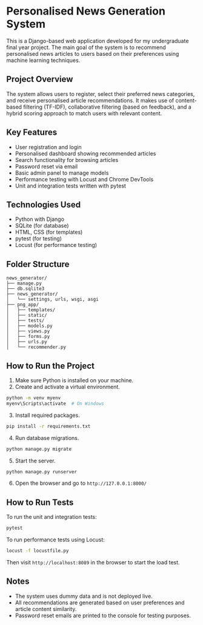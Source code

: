 # Personalised News Generation System

This is a Django-based web application developed for my undergraduate final year project. The main goal of the system is to recommend personalised news articles to users based on their preferences using machine learning techniques.

## Project Overview

The system allows users to register, select their preferred news categories, and receive personalised article recommendations. It makes use of content-based filtering (TF-IDF), collaborative filtering (based on feedback), and a hybrid scoring approach to match users with relevant content.

## Key Features

- User registration and login
- Personalised dashboard showing recommended articles
- Search functionality for browsing articles
- Password reset via email
- Basic admin panel to manage models
- Performance testing with Locust and Chrome DevTools
- Unit and integration tests written with pytest

## Technologies Used

- Python with Django
- SQLite (for database)
- HTML, CSS (for templates)
- pytest (for testing)
- Locust (for performance testing)

## Folder Structure

```
news_generator/
├── manage.py
├── db.sqlite3
├── news_generator/
│   └── settings, urls, wsgi, asgi
├── png_app/
│   ├── templates/
│   ├── static/
│   ├── tests/
│   ├── models.py
│   ├── views.py
│   ├── forms.py
│   ├── urls.py
│   └── recommender.py
```

## How to Run the Project

1. Make sure Python is installed on your machine.
2. Create and activate a virtual environment.

```bash
python -m venv myenv
myenv\Scripts\activate  # On Windows
```

3. Install required packages.

```bash
pip install -r requirements.txt
```

4. Run database migrations.

```bash
python manage.py migrate
```

5. Start the server.

```bash
python manage.py runserver
```

6. Open the browser and go to `http://127.0.0.1:8000/`

## How to Run Tests

To run the unit and integration tests:

```bash
pytest
```

To run performance tests using Locust:

```bash
locust -f locustfile.py
```

Then visit `http://localhost:8089` in the browser to start the load test.

## Notes

- The system uses dummy data and is not deployed live.
- All recommendations are generated based on user preferences and article content similarity.
- Password reset emails are printed to the console for testing purposes.
